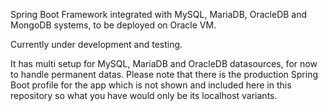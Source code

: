 Spring Boot Framework integrated with MySQL, MariaDB, OracleDB and MongoDB systems, to be deployed on Oracle VM.

Currently under development and testing.

It has multi setup for MySQL, MariaDB and OracleDB datasources, for now to handle permanent datas.
Please note that there is the production Spring Boot profile for the app which is not shown and included here in this repository so what you have would only be its localhost variants.
